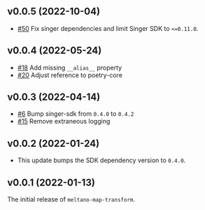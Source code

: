 ## v0.0.5 (2022-10-04)

- [#50](https://github.com/MeltanoLabs/meltano-map-transform/pull/50) Fix singer dependencies and limit Singer SDK to `<=0.11.0`.

## v0.0.4 (2022-05-24)

- [#18](https://github.com/MeltanoLabs/meltano-map-transform/pull/18) Add missing `__alias__` property
- [#20](https://github.com/MeltanoLabs/meltano-map-transform/pull/20) Adjust reference to poetry-core

## v0.0.3 (2022-04-14)

- [#6](https://github.com/MeltanoLabs/meltano-map-transform/pull/6) Bump singer-sdk from `0.4.0` to `0.4.2`
- [#15](https://github.com/MeltanoLabs/meltano-map-transform/pull/15) Remove extraneous logging

## v0.0.2 (2022-01-24)

- This update bumps the SDK dependency version to `0.4.0`.

## v0.0.1 (2022-01-13)

The initial release of `meltano-map-transform`.
